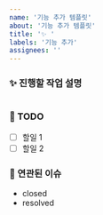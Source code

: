 ```yaml
---
name: '기능 추가 템플릿'
about: '기능 추가 템플릿'
title: '✨ '
labels: '기능 추가'
assignees: ''
---
```


### ✨ 진행할 작업 설명

<!-- 진행할 작업에 대해 간단하게 설명해주세염 -->

```markdown

```

### 🚀 TODO

<!-- 해당 작업을 수행하기 위해 해야 할 하위 태스크를 작성해주세염 -->

-   [ ] 할일 1
-   [ ] 할일 2

### 🐋 연관된 이슈

<!-- 연결된 이슈 정보를 작성해주세염 -->

-   closed
-   resolved
